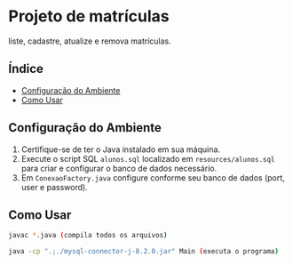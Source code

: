 # Projeto de matrículas

liste, cadastre, atualize e remova matrículas.

## Índice

- [Configuração do Ambiente](#configuração-do-ambiente)
- [Como Usar](#como-usar)

## Configuração do Ambiente

1. Certifique-se de ter o Java instalado em sua máquina.
2. Execute o script SQL `alunos.sql` localizado em `resources/alunos.sql` para criar e configurar o banco de dados necessário.
3. Em `ConexaoFactory.java` configure conforme seu banco de dados (port, user e password).

## Como Usar

```bash
javac *.java (compila todos os arquivos)

java -cp ".;./mysql-connector-j-8.2.0.jar" Main (executa o programa)
